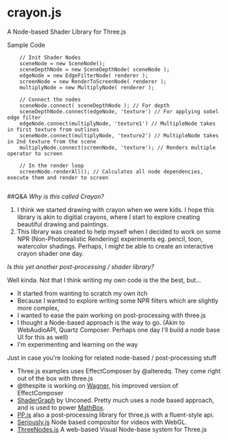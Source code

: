 crayon.js
=========

A Node-based Shader Library for Three.js

Sample Code

```
	// Init Shader Nodes
	sceneNode = new SceneNode();
	sceneDepthNode = new SceneDepthNode( sceneNode );
	edgeNode = new EdgeFilterNode( renderer );
	screenNode = new RenderToScreenNode( renderer );
	multiplyNode = new MultiplyNode( renderer );
	
	// Connect the nodes
	sceneNode.connect( sceneDepthNode ); // For depth
	sceneDepthNode.connect(edgeNode, 'texture') // For applying sobel edge filter
	edgeNode.connect(multiplyNode, 'texture1') // MultipleNode takes in first texture from outlines
	sceneNode.connect(multiplyNode, 'texture2') // MultipleNode takes in 2nd texture from the scene
	multiplyNode.connect(screenNode, 'texture'); // Renders multiple operator to screen
	
	// In the render loop
	screenNode.renderAll(); // Calculates all node dependencies, execute them and render to screen
	
```

##Q&A
_Why is this called Crayon?_

1. I think we started drawing with crayon when we were kids. I hope this library is akin to digitial crayons, where I start to explore creating beautiful drawing and paintings.
2. This library was created to help myself when I decided to work on some NPR (Non-Photorealistic Rendering) experiments eg. pencil, toon, watercolor shadings. Perhaps, I might be able to create an interactive crayon shader one day.

_Is this yet another post-processing / shader library?_

Well kinda. Not that I think writing my own code is the the best, but...

* It started from wanting to scratch my own itch
* Because I wanted to explore writing some NPR filters which are slightly more complex,
* I wanted to ease the pain working on post-processing with three.js
* I thought a Node-based approach is the way to go. (Akin to WebAudioAPI, Quartz Composer. Perhaps one day I'll build a node base UI for this as well)
* I'm experimenting and learning on the way

Just in case you're looking for related node-based / post-processing stuff
* Three.js examples uses EffectComposer by @alteredq. They come right out of the box with three.js
* @thespite is working on [Wagner](https://github.com/spite/Wagner), his improved version of EffectComposer
* [ShaderGraph](https://github.com/unconed/ShaderGraph.js) by Unconed. Pretty much uses a node based approach, and is used to power [MathBox](https://github.com/unconed/MathBox.js/).
* [PP.js](https://github.com/rdad/PP.js/) also a post-processing library for three.js with a fluent-style api.
* [Seriously.js](https://github.com/brianchirls/Seriously.js/) Node based compositor for videos with WebGL. 
* [ThreeNodes.js](http://idflood.github.io/ThreeNodes.js/) A web-based Visual Node-base system for Three.js
